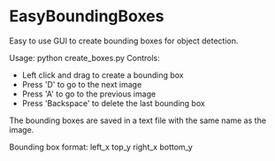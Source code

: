 # EasyBoundingBoxes
Easy to use GUI to create bounding boxes for object detection.

Usage: python create_boxes.py
Controls:
  - Left click and drag to create a bounding box
  - Press 'D' to go to the next image
  - Press 'A' to go to the previous image
  - Press 'Backspace' to delete the last bounding box

The bounding boxes are saved in a text file with the same name as the image.

Bounding box format: left_x top_y right_x bottom_y
